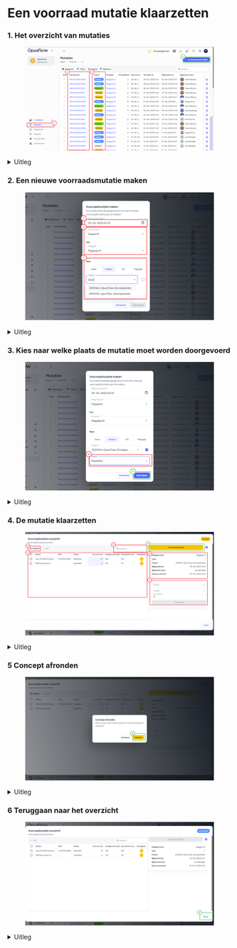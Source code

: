 # Een voorraad mutatie klaarzetten

### 1. Het overzicht van mutaties

<figure><img src="../../.gitbook/assets/1 mutatie aanmaken.svg" alt=""><figcaption></figcaption></figure>

<details>

<summary>Uitleg</summary>

1. Ga naar de menubalk, navigeer naar "Voorraad" om het overzicht van alle mutaties te openen druk je op "Mutaties".
2. Hier zie je de unieke identificatienummers van iedere mutatie.
3. Hier zie je de huidige status van iedere mutatie.
4. Klik op "+ Voorraadsmutatie Maken" om een nieuwe voorraadsmutatie te maken.

</details>

### 2. Een nieuwe voorraadsmutatie maken

<figure><img src="../../.gitbook/assets/2 (14).svg" alt=""><figcaption></figcaption></figure>

<details>

<summary>Uitleg</summary>

5. Hier kun je de datum van executie invoeren, hiermee kan je voorraad reserveren voor in de toekomst.
6. Hier geeft je het type mutatie op, in dit geval een uitgaande mutatie omdat de spullen uit het magazijn worden gehaald. Daarnaast kies je uit welk magazijn de spullen moeten komen.
7. Hier kies je waar de spullen moeten worden uitgeboekt. Kies het betreffende project uit de lijst. Zet naast het zoekbalkje het vinkje aan, hiermee geef je aan dat je de BOM wilt importeren in de mutatie.

</details>

### 3. Kies naar welke plaats de mutatie moet worden doorgevoerd

<figure><img src="../../.gitbook/assets/3 (14).svg" alt=""><figcaption></figcaption></figure>

<details>

<summary>Uitleg</summary>

8. Kies de plaats waarnaar je de mutatie wilt uitboeken. In dit geval Expeditie, dit is de plek binnen het magazijn waar de artikelen voor de klus van bijvoorbeeld de volgende dagen apart worden gezet.

</details>

### 4.  De mutatie klaarzetten

<figure><img src="../../.gitbook/assets/4 (21).svg" alt=""><figcaption></figcaption></figure>

<details>

<summary>Uitleg</summary>

10. &#x20;Hier kun je tussen bekijken en bewerken kiezen.
11. Hier zie je de artikelen welke gemuteerd zullen worden, evenals de details.
12. Via het zoekbalkje kun je zoeken tussen de artikelen in de mutatie.
13. Hier zie je de algemene informatie over de mutatie.
14. Hier kun je nog extra artikelen toevoegen aan de mutatie.
15. Druk hier op "Concept Afronden" om het concept af te ronden.

</details>

### 5 Concept afronden

<figure><img src="../../.gitbook/assets/5 (21).svg" alt=""><figcaption></figcaption></figure>

<details>

<summary>Uitleg</summary>

16. Bevestig de afronding van het concept door op de knop "Opslaan".

</details>

### 6 Teruggaan naar het overzicht

<figure><img src="../../.gitbook/assets/6 (9).svg" alt=""><figcaption></figcaption></figure>

<details>

<summary>Uitleg</summary>

17. Druk op "Terug" om terug te gaan naar het overzicht van alle mutaties.

</details>
